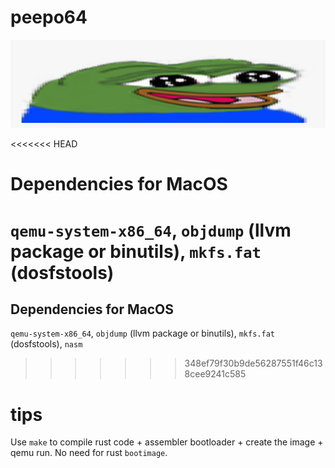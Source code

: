 # peepo64

![widePeepoHappy](peepo-emotes/widePeepoHappy.png "test image")

<<<<<<< HEAD
# Dependencies for MacOS
`qemu-system-x86_64`, `objdump` (llvm package or binutils), `mkfs.fat` (dosfstools)
=======
## Dependencies for MacOS
`qemu-system-x86_64`, `objdump` (llvm package or binutils), `mkfs.fat` (dosfstools), `nasm`
>>>>>>> 348ef79f30b9de56287551f46c138cee9241c585

# tips
Use `make` to compile rust code + assembler bootloader + create the image + qemu run. No need for rust `bootimage`.



